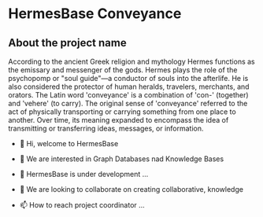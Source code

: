 # HermesBase Conveyance

## About the project name
According to the ancient Greek religion and mythology Hermes functions as the emissary and messenger of the gods. Hermes plays the role of the psychopomp or "soul guide"—a conductor of souls into the afterlife. He is also considered the protector of human heralds, travelers, merchants, and orators. The Latin word 'conveyance' is a combination of 'con-' (together) and 'vehere' (to carry). The original sense of 'conveyance' referred to the act of physically transporting or carrying something from one place to another. Over time, its meaning expanded to encompass the idea of transmitting or transferring ideas, messages, or information.

- 👋 Hi, welcome to HermesBase

- 👀 We are interested in Graph Databases nad Knowledge Bases

- 🌱 HermesBase is under development ...

- 💞️ We are looking to collaborate on creating collaborative,  knowledge

- 📫 How to reach project coordinator ...

<!---
hermesbase/hermesbase is a ✨ special ✨ repository because its `README.md` (this file) appears on your GitHub profile.
You can click the Preview link to take a look at your changes.
--->

